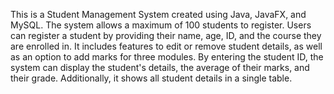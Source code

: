 This is a Student Management System created using Java, JavaFX, and MySQL. The system allows a maximum of 100 students to register. Users can register a student by providing their name, age, ID, and the course they are enrolled in. It includes features to edit or remove student details, as well as an option to add marks for three modules. By entering the student ID, the system can display the student's details, the average of their marks, and their grade. Additionally, it shows all student details in a single table.
